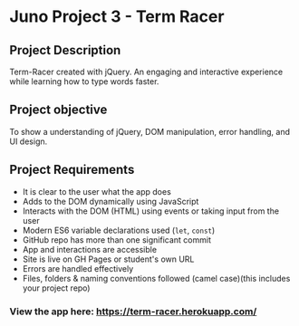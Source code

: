 # Juno Project 3 - Term Racer



## Project Description

Term-Racer created with jQuery. An engaging and interactive experience while learning how to type words faster.

## Project objective

To show a understanding of jQuery, DOM manipulation, error handling, and UI design.

## Project Requirements

-   It is clear to the user what the app does
-   Adds to the DOM dynamically using JavaScript
-   Interacts with the DOM (HTML) using events or taking input from the user
-   Modern ES6 variable declarations used (`let`, `const`)
-   GitHub repo has more than one significant commit
-   App and interactions are accessible
-   Site is live on GH Pages or student's own URL
-   Errors are handled effectively
-   Files, folders & naming conventions followed (camel case)(this includes your project repo)


### View the app here: https://term-racer.herokuapp.com/


